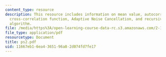 ```yaml
---
content_type: resource
description: This resource includes information on mean value, autocorrelation function,
  cross-correlation function, Adaptive Noise Cancellation, and recursive least-squares
  algorithm.
file: /media/https%3A/open-learning-course-data-rc.s3.amazonaws.com/2-160-identification-estimation-and-learning-spring-2006/11667eb16ea4365196a82d074fd7fe17_ps2.pdf
file_type: application/pdf
resourcetype: Document
title: ps2.pdf
uid: 11667eb1-6ea4-3651-96a8-2d074fd7fe17
---
```

